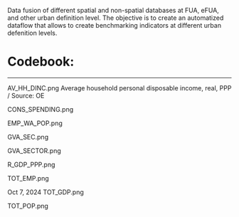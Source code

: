 Data fusion of different spatial and non-spatial databases at FUA, eFUA, and other urban definition level. The objective is to create an automatized dataflow that allows to create benchmarking indicators at different urban defenition levels.

# Codebook:
-----------
AV_HH_DINC.png
Average household personal disposable income, real, PPP / Source: OE
	
CONS_SPENDING.png
	
	

EMP_WA_POP.png
	
	

GVA_SEC.png
	
	

GVA_SECTOR.png
	
	

R_GDP_PPP.png
	
	

TOT_EMP.png
	
	
Oct 7, 2024
TOT_GDP.png
	

	

TOT_POP.png
